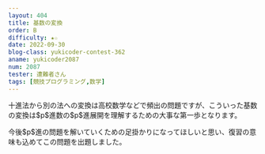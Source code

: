 ```yaml
---
layout: 404
title: 基数の変換
order: B
difficulty: ★☆
date: 2022-09-30
blog-class: yukicoder-contest-362
aname: yukicoder2087
num: 2087
tester: 遭難者さん
tags: [競技プログラミング,数学]
---
```


<p>
十進法から別の法への変換は高校数学などで頻出の問題ですが、こういった基数の変換は$p$進数の$p$進展開を理解するための大事な第一歩となります。
</p>
<p>
今後$p$進の問題を解いていくための足掛かりになってほしいと思い、復習の意味も込めてこの問題を出題しました。
</p>
